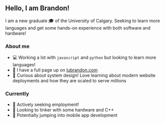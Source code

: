 ## Hello, I am Brandon!

I am a new graduate :mortar_board: of the University of Calgary. Seeking to learn more languages and get some hands-on experience with both software and hardware!

### About me
- :computer: Working a lot with `javascript` and `python` but looking to learn more languages!
- :open_file_folder: I have a full page up on [lubrandon.com](https://lubrandon.com/)
- :blue_book: Curious about system design! Love learning about modern website deployments and how they are scaled to serve millions

### Currently
- :briefcase: Actively seeking employment!
- :robot: Looking to tinker with some hardware and C++
- :iphone: Potentially jumping into mobile app development